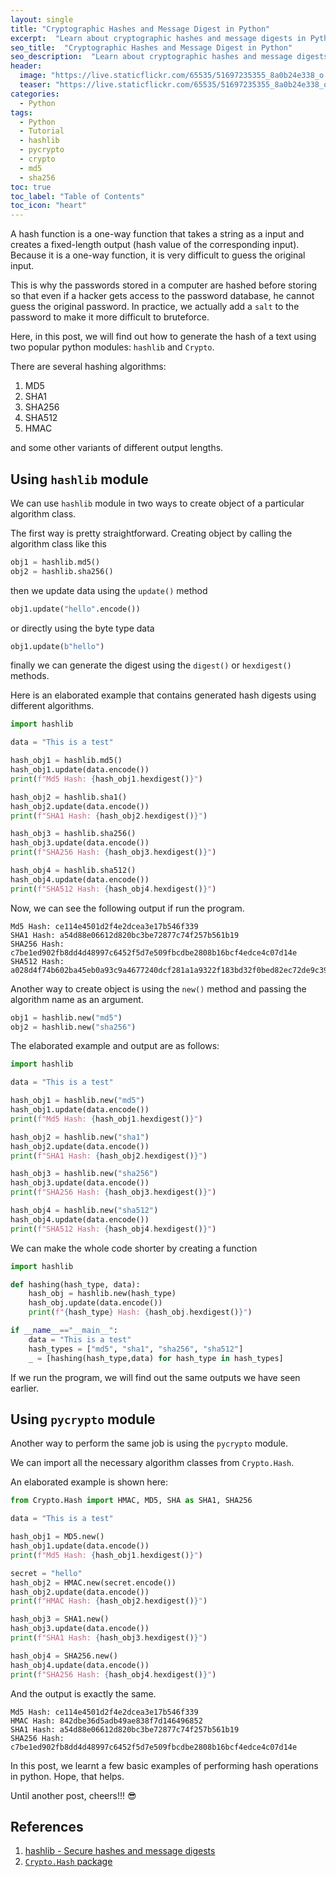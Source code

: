 ```yaml
---
layout: single
title: "Cryptographic Hashes and Message Digest in Python"
excerpt:  "Learn about cryptographic hashes and message digests in Python, and how they are used to ensure the integrity of data. This blog post will cover the basics of hash functions, how to implement them in Python, and how to use them to verify data integrity."
seo_title:  "Cryptographic Hashes and Message Digest in Python"
seo_description:  "Learn about cryptographic hashes and message digests in Python, and how they are used to ensure the integrity of data. This blog post will cover the basics of hash functions, how to implement them in Python, and how to use them to verify data integrity."
header:
  image: "https://live.staticflickr.com/65535/51697235355_8a0b24e338_o.png"
  teaser: "https://live.staticflickr.com/65535/51697235355_8a0b24e338_o.png"
categories:
  - Python
tags:
  - Python
  - Tutorial
  - hashlib
  - pycrypto
  - crypto
  - md5
  - sha256
toc: true
toc_label: "Table of Contents"
toc_icon: "heart"
---
```




A hash function is a one-way function that takes a string as a input and creates a fixed-length output (hash value of the corresponding input). Because it is a one-way function, it is very difficult to guess the original input.

This is why the passwords stored in a computer are hashed before storing so that even if a hacker gets access to the password database, he cannot guess the original password. In practice, we actually add a `salt` to the password to make it more difficult to bruteforce. 

Here, in this post, we will find out how to generate the hash of a text using two popular python modules: `hashlib` and `Crypto`.

There are several hashing algorithms:
1. MD5
2. SHA1
3. SHA256
4. SHA512
5. HMAC

and some other variants of different output lengths. 

## Using `hashlib` module
We can use `hashlib` module in two ways to create object of a particular algorithm class.

The first way is pretty straightforward. Creating object by calling the algorithm class like this
```python
obj1 = hashlib.md5()
obj2 = hashlib.sha256()
```

then we update data using the `update()` method

```python
obj1.update("hello".encode())
```
or directly using the byte type data
```python
obj1.update(b"hello")
```

finally we can generate the digest using the `digest()` or `hexdigest()` methods.

Here is an elaborated example that contains generated hash digests using different algorithms.
```python
import hashlib

data = "This is a test"

hash_obj1 = hashlib.md5()
hash_obj1.update(data.encode())
print(f"Md5 Hash: {hash_obj1.hexdigest()}")

hash_obj2 = hashlib.sha1()
hash_obj2.update(data.encode())
print(f"SHA1 Hash: {hash_obj2.hexdigest()}")

hash_obj3 = hashlib.sha256()
hash_obj3.update(data.encode())
print(f"SHA256 Hash: {hash_obj3.hexdigest()}")

hash_obj4 = hashlib.sha512()
hash_obj4.update(data.encode())
print(f"SHA512 Hash: {hash_obj4.hexdigest()}")
```
Now, we can see the following output if run the program.
```
Md5 Hash: ce114e4501d2f4e2dcea3e17b546f339
SHA1 Hash: a54d88e06612d820bc3be72877c74f257b561b19
SHA256 Hash: c7be1ed902fb8dd4d48997c6452f5d7e509fbcdbe2808b16bcf4edce4c07d14e
SHA512 Hash: a028d4f74b602ba45eb0a93c9a4677240dcf281a1a9322f183bd32f0bed82ec72de9c3957b2f4c9a1ccf7ed14f85d73498df38017e703d47ebb9f0b3bf116f69
```

Another way to create object is using the `new()` method and passing the algorithm name as an argument.
```python
obj1 = hashlib.new("md5")
obj2 = hashlib.new("sha256")
```

The elaborated example and output are as follows:
```python
import hashlib

data = "This is a test"

hash_obj1 = hashlib.new("md5")
hash_obj1.update(data.encode())
print(f"Md5 Hash: {hash_obj1.hexdigest()}")

hash_obj2 = hashlib.new("sha1")
hash_obj2.update(data.encode())
print(f"SHA1 Hash: {hash_obj2.hexdigest()}")

hash_obj3 = hashlib.new("sha256")
hash_obj3.update(data.encode())
print(f"SHA256 Hash: {hash_obj3.hexdigest()}")

hash_obj4 = hashlib.new("sha512")
hash_obj4.update(data.encode())
print(f"SHA512 Hash: {hash_obj4.hexdigest()}")
```

We can make the whole code shorter by creating a function

```python
import hashlib

def hashing(hash_type, data):
    hash_obj = hashlib.new(hash_type)
    hash_obj.update(data.encode())
    print(f"{hash_type} Hash: {hash_obj.hexdigest()}")

if __name__=="__main__":
    data = "This is a test"
    hash_types = ["md5", "sha1", "sha256", "sha512"]
    _ = [hashing(hash_type,data) for hash_type in hash_types]
```

If we run the program, we will find out the same outputs we have seen earlier.


## Using `pycrypto` module
Another way to perform the same job is using the `pycrypto` module.

We can import all the necessary algorithm classes from `Crypto.Hash`.

An elaborated example is shown here:

```python
from Crypto.Hash import HMAC, MD5, SHA as SHA1, SHA256

data = "This is a test"

hash_obj1 = MD5.new()
hash_obj1.update(data.encode())
print(f"Md5 Hash: {hash_obj1.hexdigest()}")

secret = "hello"
hash_obj2 = HMAC.new(secret.encode())
hash_obj2.update(data.encode())
print(f"HMAC Hash: {hash_obj2.hexdigest()}")

hash_obj3 = SHA1.new()
hash_obj3.update(data.encode())
print(f"SHA1 Hash: {hash_obj3.hexdigest()}")

hash_obj4 = SHA256.new()
hash_obj4.update(data.encode())
print(f"SHA256 Hash: {hash_obj4.hexdigest()}")
```
And the output is exactly the same.
```
Md5 Hash: ce114e4501d2f4e2dcea3e17b546f339
HMAC Hash: 842dbe36d5adb49ae838f7d146496852
SHA1 Hash: a54d88e06612d820bc3be72877c74f257b561b19
SHA256 Hash: c7be1ed902fb8dd4d48997c6452f5d7e509fbcdbe2808b16bcf4edce4c07d14e
```

In this post, we learnt a few basic examples of performing hash operations in python. Hope, that helps.

Until another post, cheers!!! :sunglasses:

## References

1. [hashlib - Secure hashes and message digests](https://docs.python.org/3/library/hashlib.html)
2. [`Crypto.Hash` package](https://pycryptodome.readthedocs.io/en/latest/src/hash/hash.html)
<!--stackedit_data:
eyJoaXN0b3J5IjpbLTEwNDQ3ODU0MDUsMTY2MzgzMjcxLDIxMz
c2NDEwNCwtOTkwNzE4NzBdfQ==
-->